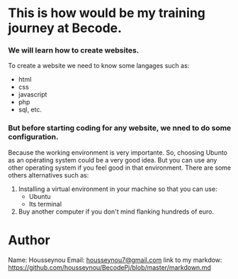 # This is how would be my training journey at Becode.

### We will learn how to create websites.
To create a website we need to know some langages such as:
   * html
   * css
   * javascript
   * php
   * sql, etc.

### But before starting coding for any website, we nned to do some configuration.
Because the working environment is very importante.
So, choosing Ubunto as an opérating system could be a very good idea.
But you can use any other operating system if you feel good in that environment.
There are some others alternatives such as:
  1. Installing a virtual environment in your machine so that you can use:
     * Ubuntu
     * Its terminal
  2. Buy another computer if you don't mind flanking hundreds of euro.

# Author
Name: Housseynou
Email: housseynou7@gmail.com
link to my markdow: https://github.com/housseynou/BecodePj/blob/master/markdown.md
